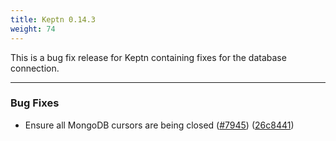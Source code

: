 ```yaml
---
title: Keptn 0.14.3
weight: 74
---
```


This is a bug fix release for Keptn containing fixes for the database connection.

---

### Bug Fixes

* Ensure all MongoDB cursors are being closed ([#7945](https://github.com/keptn/keptn/issues/7945)) ([26c8441](https://github.com/keptn/keptn/commit/26c84419e81eac85bc3209c9c381599d22235573))
